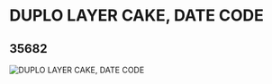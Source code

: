 # DUPLO LAYER CAKE, DATE CODE
## 35682
![DUPLO LAYER CAKE, DATE CODE](https://lc-www-live-s.legocdn.com/media/bricks/5/2/6205065.jpg)